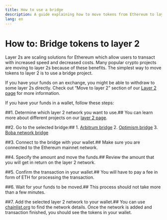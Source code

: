 ```yaml
---
title: How to use a bridge
description: A guide explaining how to move tokens from Ethereum to layer 2 using a bridge.
lang: en
---
```


# How to: Bridge tokens to layer 2

Layer 2s are scaling solutions for Ethereum which allow users to transact with increased speed and decreased costs. Many popular crypto projects are moving to layer 2s because of these benefits. The simplest way to move tokens to layer 2 is to use a bridge project.

If you have your funds on an exchange, you might be able to withdraw to some layer 2s directly. Check out “Move to layer 2” section of our  [Layer 2 page](https://ethereum.org/en/layer-2/) for more information.

If you have your funds in a wallet, follow these steps:

##1. Determine which layer 2 network you want to use.##
You can learn more about different projects on our [layer 2 page](https://ethereum.org/en/layer-2/).

##2. Go to the selected bridge:##
    1. [Arbitrum bridge](https://bridge.arbitrum.io/?l2ChainId=42161)
    2. [Optimism bridge](https://app.optimism.io/bridge/deposit)
    3. [Boba network bridge](https://gateway.boba.network/)

##3. Connect to the bridge with your wallet.##
Make sure you are connected to the Ethereum mainnet network. 

##4. Specify the amount and move the funds.## 
Review the amount that you will get in return on the layer 2 network.

##5. Confirm the transaction in your wallet.##
You will have to pay a fee in form of ETH for processing the transaction.

##6. Wait for your funds to be moved.##
This process should not take more than a few minutes.

##7. Add the selected layer 2 network to your wallet.##
You can use [chainlist.org](http://chainlist.org) to find the network details. Once the network is added and transaction finished, you should see the tokens in your wallet.
